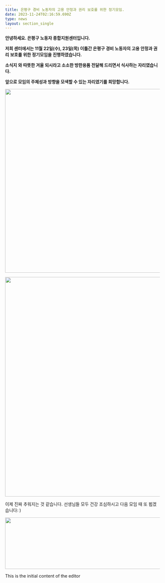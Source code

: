 ```yaml
---
title: 은평구 경비 노동자의 고용 안정과 권리 보호를 위한 정기모임.
date: 2023-11-24T02:16:59.690Z
type: news
layout: section_single
---
```

<p id="SE-092c6060-b6cd-4e99-ac1a-1c5e9b5de421" class="se-text-paragraph se-text-paragraph-align-left "><span id="SE-75da45e4-35e4-4272-affb-9653e511eda0" class="se-fs-fs15 se-ff-system  se-style-unset "><strong>안녕하세요. 은평구 노동자 종합지원센터입니다.</strong></span></p>
<p id="SE-e73aa240-e626-4d73-89d8-aff346df2fc5" class="se-text-paragraph se-text-paragraph-align-left "><span id="SE-5ad6947d-f4d5-4bfc-9f8a-92d3120ba4ea" class="se-fs-fs15 se-ff-system  se-style-unset "><strong>저희 센터에서는 11월 22일(수), 23일(목) 이틀간 은평구 경비 노동자의 고용 안정과 권리 보호를 위한 정기모임을 진행하였습니다. </strong></span></p>
<p id="SE-7e5a0b70-e21d-4453-a30f-4466b59472a1" class="se-text-paragraph se-text-paragraph-align-left "><span id="SE-702fd805-a683-4cd5-a41b-1f583112df86" class="se-fs-fs15 se-ff-system  se-style-unset "><strong>소식지 와 따뜻한 겨울 되시라고 소소한 방한용품 전달해 드리면서 식사하는 자리였습니다.</strong></span></p>
<p class="se-text-paragraph se-text-paragraph-align-left "><span class="se-fs-fs15 se-ff-system  se-style-unset "><strong>앞으로 모임의 주체성과 방향을 모색할 수 있는 자리였기를 희망합니다.</strong></span></p>
<p><img src="https://drive.tiny.cloud/1/engl1s97gj9hrxpoa7eh7z5f05ozxfm1box3nxkh4j7a43ei/5300be0a-2c69-4947-af0e-0622f318b92b" alt="" width="620" height="596" /></p>
<p><img src="https://drive.tiny.cloud/1/engl1s97gj9hrxpoa7eh7z5f05ozxfm1box3nxkh4j7a43ei/d9fba850-47a7-4cdf-926c-6206688e1534" alt="" width="621" height="712" /></p>
<p>이제 진짜 추워지는 것 같습니다. 선생님들 모두 건강 조심하시고 다음 모임 때 또 뵙겠습니다: )</p>
<p><img src="https://drive.tiny.cloud/1/engl1s97gj9hrxpoa7eh7z5f05ozxfm1box3nxkh4j7a43ei/effde829-52b4-4a12-b4d9-a29b766509f9" alt="" width="641" height="167" /></p>
<p>This is the initial content of the editor</p>